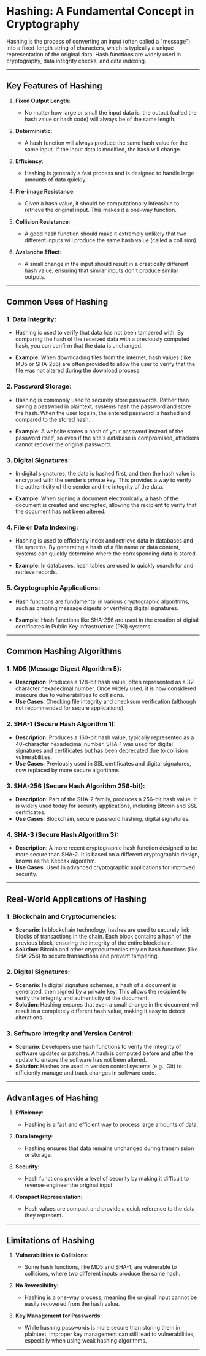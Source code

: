 # Hashing: A Fundamental Concept in Cryptography

Hashing is the process of converting an input (often called a "message") into a fixed-length string of characters, which is typically a unique representation of the original data. Hash functions are widely used in cryptography, data integrity checks, and data indexing.

---

## Key Features of Hashing

1. **Fixed Output Length**:
   - No matter how large or small the input data is, the output (called the hash value or hash code) will always be of the same length.

2. **Deterministic**:
   - A hash function will always produce the same hash value for the same input. If the input data is modified, the hash will change.

3. **Efficiency**:
   - Hashing is generally a fast process and is designed to handle large amounts of data quickly.

4. **Pre-image Resistance**:
   - Given a hash value, it should be computationally infeasible to retrieve the original input. This makes it a one-way function.

5. **Collision Resistance**:
   - A good hash function should make it extremely unlikely that two different inputs will produce the same hash value (called a collision).

6. **Avalanche Effect**:
   - A small change in the input should result in a drastically different hash value, ensuring that similar inputs don't produce similar outputs.

---

## Common Uses of Hashing

### 1. **Data Integrity**:
   - Hashing is used to verify that data has not been tampered with. By comparing the hash of the received data with a previously computed hash, you can confirm that the data is unchanged.

   - **Example**: When downloading files from the internet, hash values (like MD5 or SHA-256) are often provided to allow the user to verify that the file was not altered during the download process.

### 2. **Password Storage**:
   - Hashing is commonly used to securely store passwords. Rather than saving a password in plaintext, systems hash the password and store the hash. When the user logs in, the entered password is hashed and compared to the stored hash.

   - **Example**: A website stores a hash of your password instead of the password itself, so even if the site's database is compromised, attackers cannot recover the original password.

### 3. **Digital Signatures**:
   - In digital signatures, the data is hashed first, and then the hash value is encrypted with the sender’s private key. This provides a way to verify the authenticity of the sender and the integrity of the data.

   - **Example**: When signing a document electronically, a hash of the document is created and encrypted, allowing the recipient to verify that the document has not been altered.

### 4. **File or Data Indexing**:
   - Hashing is used to efficiently index and retrieve data in databases and file systems. By generating a hash of a file name or data content, systems can quickly determine where the corresponding data is stored.

   - **Example**: In databases, hash tables are used to quickly search for and retrieve records.

### 5. **Cryptographic Applications**:
   - Hash functions are fundamental in various cryptographic algorithms, such as creating message digests or verifying digital signatures.

   - **Example**: Hash functions like SHA-256 are used in the creation of digital certificates in Public Key Infrastructure (PKI) systems.

---

## Common Hashing Algorithms

### 1. **MD5 (Message Digest Algorithm 5)**:
   - **Description**: Produces a 128-bit hash value, often represented as a 32-character hexadecimal number. Once widely used, it is now considered insecure due to vulnerabilities to collisions.
   - **Use Cases**: Checking file integrity and checksum verification (although not recommended for secure applications).

### 2. **SHA-1 (Secure Hash Algorithm 1)**:
   - **Description**: Produces a 160-bit hash value, typically represented as a 40-character hexadecimal number. SHA-1 was used for digital signatures and certificates but has been deprecated due to collision vulnerabilities.
   - **Use Cases**: Previously used in SSL certificates and digital signatures, now replaced by more secure algorithms.

### 3. **SHA-256 (Secure Hash Algorithm 256-bit)**:
   - **Description**: Part of the SHA-2 family, produces a 256-bit hash value. It is widely used today for security applications, including Bitcoin and SSL certificates.
   - **Use Cases**: Blockchain, secure password hashing, digital signatures.

### 4. **SHA-3 (Secure Hash Algorithm 3)**:
   - **Description**: A more recent cryptographic hash function designed to be more secure than SHA-2. It is based on a different cryptographic design, known as the Keccak algorithm.
   - **Use Cases**: Used in advanced cryptographic applications for improved security.

---

## Real-World Applications of Hashing

### 1. **Blockchain and Cryptocurrencies**:
   - **Scenario**: In blockchain technology, hashes are used to securely link blocks of transactions in the chain. Each block contains a hash of the previous block, ensuring the integrity of the entire blockchain.
   - **Solution**: Bitcoin and other cryptocurrencies rely on hash functions (like SHA-256) to secure transactions and prevent tampering.

### 2. **Digital Signatures**:
   - **Scenario**: In digital signature schemes, a hash of a document is generated, then signed by a private key. This allows the recipient to verify the integrity and authenticity of the document.
   - **Solution**: Hashing ensures that even a small change in the document will result in a completely different hash value, making it easy to detect alterations.

### 3. **Software Integrity and Version Control**:
   - **Scenario**: Developers use hash functions to verify the integrity of software updates or patches. A hash is computed before and after the update to ensure the software has not been altered.
   - **Solution**: Hashes are used in version control systems (e.g., Git) to efficiently manage and track changes in software code.

---

## Advantages of Hashing

1. **Efficiency**:
   - Hashing is a fast and efficient way to process large amounts of data.

2. **Data Integrity**:
   - Hashing ensures that data remains unchanged during transmission or storage.

3. **Security**:
   - Hash functions provide a level of security by making it difficult to reverse-engineer the original input.

4. **Compact Representation**:
   - Hash values are compact and provide a quick reference to the data they represent.

---

## Limitations of Hashing

1. **Vulnerabilities to Collisions**:
   - Some hash functions, like MD5 and SHA-1, are vulnerable to collisions, where two different inputs produce the same hash.

2. **No Reversibility**:
   - Hashing is a one-way process, meaning the original input cannot be easily recovered from the hash value.

3. **Key Management for Passwords**:
   - While hashing passwords is more secure than storing them in plaintext, improper key management can still lead to vulnerabilities, especially when using weak hashing algorithms.

---
